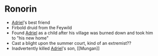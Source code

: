 # Ronorin
- [Adriel](Adriel.md)'s best friend
- Firbold druid from the Feywild
- Found [Adriel](Adriel.md) as a child after his village was burned down and took him to "his new home"
- Cast a blight upon the summer court, kind of an extremist??
- Inadvertently killed [Adriel](Adriel.md)'s son, [[Mungan]] 